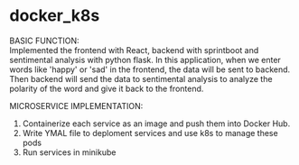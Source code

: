 # docker_k8s
BASIC FUNCTION:  
Implemented the frontend with React, backend with sprintboot and sentimental analysis with python flask. In this application, when we enter words like 'happy' or 'sad' in the frontend, the data will be sent to backend. Then backend will send the data to sentimental analysis to analyze the polarity of the word and give it back to the frontend.

MICROSERVICE IMPLEMENTATION:  
1. Containerize each service as an image and push them into Docker Hub.  
2. Write YMAL file to deploment services and use k8s to manage these pods  
3. Run services in minikube
